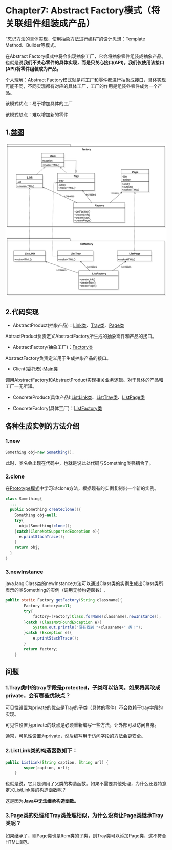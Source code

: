 # Chapter7: Abstract Factory模式（将关联组件组装成产品）

“忘记方法的具体实现，使用抽象方法进行编程”的设计思想：Template Method、Builder等模式。

在Abstract Factory模式中将会出现抽象工厂，它会将抽象零件组装成抽象产品。也就是说**我们不关心零件的具体实现，而是只关心接口(API)。我们仅使用该接口(API)将零件组装成为产品。**

个人理解：Abstract Factory模式就是将工厂和零件都进行抽象成接口，具体实现可能不同，不同实现都有对应的具体工厂，工厂的作用是组装各零件成为一个产品。

该模式优点：易于增加具体的工厂

该模式缺点：难以增加新的零件 

## 1.[类图](../uml_model/abstractFactory.mdj)
![Builder](../imgs/abstractFactory.svg)

## 2.代码实现
+ AbstractProduct(抽象产品)：[Link类](../src/cn/edu/seu/wh/abstractfactory/factory/Link.java)、[Tray类](../src/cn/edu/seu/wh/abstractfactory/factory/Tray.java)、[Page类](../src/cn/edu/seu/wh/abstractfactory/factory/Page.java)

AbtractProduct负责定义AbstractFactory所生成的抽象零件和产品的接口。

+ AbstractFactory(抽象工厂)：[Factory类](../src/cn/edu/seu/wh/abstractfactory/factory/Factory.java)

AbstractFactory负责定义用于生成抽象产品的接口。

+ Client(委托者):[Main类](../src/cn/edu/seu/wh/abstractfactory/Main.java)

调用AbstractFactory和AbstractProduct实现相关业务逻辑。对于具体的产品和工厂一无所知。

+ ConcreteProduct(具体产品):[ListLink类](../src/cn/edu/seu/wh/abstractfactory/listfactory/ListLink.java)、[ListTray类](../src/cn/edu/seu/wh/abstractfactory/listfactory/ListTray.java)、[ListPage类](../src/cn/edu/seu/wh/abstractfactory/listfactory/ListPage.java)

+ ConcreteFactory(具体工厂)：[ListFactory类](../src/cn/edu/seu/wh/abstractfactory/listfactory/ListFactory.java)


## 各种生成实例的方法介绍
### 1.new
```java
Something obj=new Something();
```
此时，类名会出现在代码中，也就是说此处代码与Something类强耦合了。

### 2.clone
在[Prototype模式](../content/6.builder.md)中学习过clone方法，根据现有的实例复制出一个新的实例。

```java
class Something{
  ...
  public Something createClone(){
    Something obj=null;
    try{
      obj=(Something)clone();
    }catch(CloneNotSupportedException e){
      e.printStachTrace();
    }
    return obj;
  }
}
```

### 3.newInstance
java.lang.Class类的newInstance方法可以通过Class类的实例生成出Class类所表示的类Something的实例（调用无参构造函数）.
```java
public static Factory getFactory(String classname){
        Factory factory=null;
        try{
            factory=(Factory)Class.forName(classname).newInstance();
        }catch (ClassNotFoundException e){
            System.out.println("没有找到 "+classname+" 类！");
        }catch (Exception e){
            e.printStackTrace();
        }
        return factory;
    }
```

## 问题
### 1.Tray类中的tray字段是protected，子类可以访问。如果将其改成private，会有哪些优缺点？

可见性设置为private的优点是Tray的子类（具体的零件）不会依赖于tray字段的实现。

可见性设置为private的缺点是必须重新编写一些方法，让外部可以访问自身。

通常，可见性设置为private，然后编写用于访问字段的方法会更安全。

### 2.ListLink类的构造函数如下：
```java
public ListLink(String caption, String url) {
        super(caption, url);
    }
```
也就是说，它只是调用了父类的构造函数。如果不需要其他处理，为什么还要特意定义ListLink类的构造函数呢？

这是因为**Java中无法继承构造函数。**

### 3.Page类的处理和Tray类处理相似，为什么没有让Page类继承Tray类呢？

如果继承了，则Page类也是Item类的子类，则Tray类可以添加Page类，这不符合HTML规范。